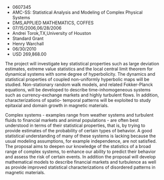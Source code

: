 
* 0607345
* AMC-SS: Statistical Analysis and Modeling of Complex Physical Systems
* DMS,APPLIED MATHEMATICS, COFFES
* 07/15/2006,06/28/2006
* Andrei Torok,TX,University of Houston
* Standard Grant
* Henry Warchall
* 06/30/2010
* USD 269,868.00

The project will investigate key statistical properties such as large deviation
estimates, extreme value statistics and the local central limit theorem for
dynamical systems with some degree of hyperbolicity. The dynamics and
statistical properties of coupled non-uniformly hyperbolic maps will be studied.
Non-stationary random walk models, and related Fokker-Planck equations, will be
developed to describe time-inhomogeneous systems such as currency-exchange
markets and highly turbulent flows. In addition, characterizations of spatio-
temporal patterns will be exploited to study epitaxial and domain growth in
magnetic materials.

Complex systems - examples range from weather systems and turbulent fluids to
financial markets and animal populations - are often best understood in terms of
their statistical properties, that is, by trying to provide estimates of the
probability of certain types of behavior. A good statistical understanding of
many of these systems is lacking because the usual modeling assumptions, for
example independence, are not satisfied. The proposal aims to deepen our
knowledge of the statistics of a broad range of complex systems, to enhance our
ability to predict their behavior and assess the risk of certain events. In
addition the proposal will develop mathematical models to describe financial
markets and turbulence as well as provide improved statistical characterizations
of disordered patterns in magnetic materials.
